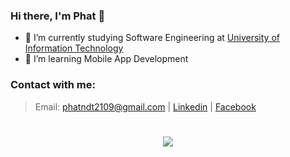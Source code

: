 ### Hi there, I'm Phat 👋
- 🔭 I’m currently studying Software Engineering at <a href="https://www.uit.edu.vn">University of Information Technology</a>
- 🌱 I’m learning Mobile App Development
<h3 align="left">Contact with me:</h3>
<p align="left">

>Email: <a href="mailto:phatndt2109@gmail.com">phatndt2109@gmail.com</a> |
[Linkedin](https://www.facebook.com/phatndt/) |
[Facebook](https://www.linkedin.com/in/phatndt/) 
</p>

#

<div align="center">

![](https://komarev.com/ghpvc/?username=thanhphat219)
</div>


